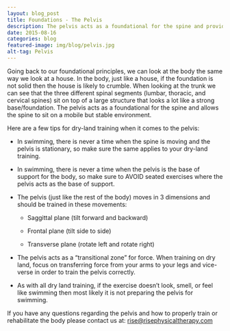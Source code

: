 ```yaml
---
layout: blog_post
title: Foundations - The Pelvis
description: The pelvis acts as a foundational for the spine and provides stability. Learn more about physical therapy for the pelvis and dry-land training.
date: 2015-08-16
categories: blog
featured-image: img/blog/pelvis.jpg
alt-tag: Pelvis
---
```


Going back to our foundational principles, we can look at the body the same way we look at a house. In the body, just like a house, if the foundation is not solid then the house is likely to crumble. When looking at the trunk we can see that the three different spinal segments (lumbar, thoracic, and cervical spines) sit on top of a large structure that looks a lot like a strong base/foundation. The pelvis acts as a foundational for the spine and allows the spine to sit on a mobile but stable environment.

Here are a few tips for dry-land training when it comes to the pelvis:

- In swimming, there is never a time when the spine is moving and the pelvis is stationary, so make sure the same applies to your dry-land training.

- In swimming, there is never a time when the pelvis is the base of support for the body, so make sure to AVOID seated exercises where the pelvis acts as the base of support.

- The pelvis (just like the rest of the body) moves in 3 dimensions and should be trained in these movements:

  - Saggittal plane (tilt forward and backward)

  - Frontal plane (tilt side to side)

  - Transverse plane (rotate left and rotate right)

- The pelvis acts as a “transitional zone” for force. When training on dry land, focus on transferring force from your arms to your legs and vice-verse in order to train the pelvis correctly.

- As with all dry land training, if the exercise doesn’t look, smell, or feel like swimming then most likely it is not preparing the pelvis for swimming.

If you have any questions regarding the pelvis and how to properly train or rehabilitate the body please contact us at: rise@risephysicaltherapy.com
